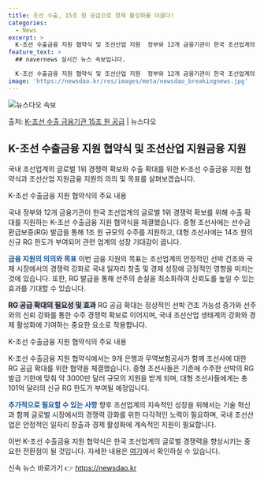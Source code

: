 ```yaml
---
title: 조선 수출, 15조 원 공급으로 경제 활성화를 이끌다!
categories:
  - News
excerpt: >
  K-조선 수출금융 지원 협약식 및 조선산업 지원  정부와 12개 금융기관이 한국 조선업계의 글로벌 1위 경쟁…
feature_text: >
  ## navernews 실시간 뉴스 속보입니다.

  K-조선 수출금융 지원 협약식 및 조선산업 지원  정부와 12개 금융기관이 한국 조선업계의 글로벌 1위 경쟁…
image: 'https://newsdao.kr/res/images/meta/newsdao_breakingnews.jpg'
---
```


![뉴스다오 속보](https://newsdao.kr/res/images/meta/newsdao_breakingnews.jpg)

<p>출처: <a href="https://newsdao.kr/4271" rel="dofollow">K-조선 수출 금융기관 15조 원 공급</a> | 뉴스다오</p>

<h2 data-ke-size="size26">K-조선 수출금융 지원 협약식 및 조선산업 지원금융 지원</h2>
국내 조선업계의 글로벌 1위 경쟁력 확보와 수출 확대를 위한 K-조선 수출금융 지원 협약식과 조선산업 지원금융 지원의 의의 및 목표를 살펴보겠습니다.

<p data-ke-size="size16">K-조선 수출금융 지원 협약식의 주요 내용</p>
국내 정부와 12개 금융기관이 한국 조선업계의 글로벌 1위 경쟁력 확보를 위해 수출 확대를 지원하는 K-조선 수출금융 지원 협약식을 체결했습니다. 중형 조선사에는 선수금 환급보증(RG) 발급을 통해 1조 원 규모의 수주를 지원하고, 대형 조선사에는 14조 원의 신규 RG 한도가 부여되어 관련 업계의 성장 기대감이 큽니다.

<b><span style="color: #1a5490;">금융 지원의 의의와 목표</span></b>
이번 금융 지원의 목표는 조선업계의 안정적인 선박 건조와 국제 시장에서의 경쟁력 강화로 국내 일자리 창출 및 경제 성장에 긍정적인 영향을 미치는 것에 있습니다. 또한, RG 발급을 통해 선주의 손실을 최소화하여 신뢰도를 높일 수 있는 효과를 기대할 수 있습니다.

<b><span style="background-color: #21538527;">RG 공급 확대의 필요성 및 효과</span></b>
RG 공급 확대는 정상적인 선박 건조 가능성 증가와 선주와의 신뢰 강화를 통한 수주 경쟁력 확보로 이어지며, 국내 조선산업 생태계의 강화와 경제 활성화에 기여하는 중요한 요소로 작용합니다.

<p data-ke-size="size16">K-조선 수출금융 지원 협약식의 주요 내용</p>
K-조선 수출금융 지원 협약식에서는 9개 은행과 무역보험공사가 함께 조선사에 대한 RG 공급 확대를 위한 협약을 체결했습니다. 중형 조선사들은 기존에 수주한 선박의 RG 발급 기한에 맞춰 약 3000만 달러 규모의 지원을 받게 되며, 대형 조선사들에게는 총 101억 달러의 신규 RG 한도가 부여될 예정입니다.

<b><span style="color: #1a5490;">추가적으로 필요할 수 있는 사항</span></b>
향후 조선업계의 지속적인 성장을 위해서는 기술 혁신과 함께 글로벌 시장에서의 경쟁력 강화를 위한 다각적인 노력이 필요하며, 국내 조선산업은 안정적인 일자리 창출과 경제 활성화에 계속적인 지원이 필요합니다.

이번 K-조선 수출금융 지원 협약식은 한국 조선업계의 글로벌 경쟁력을 향상시키는 중요한 전환점이 될 것입니다. 자세한 내용은 <a href="https://newsdao.kr/4271">여기</a>에서 확인하실 수 있습니다. 

신속 뉴스 바로가기 👉 <a href="https://newsdao.kr" rel="dofollow">https://newsdao.kr</a>


